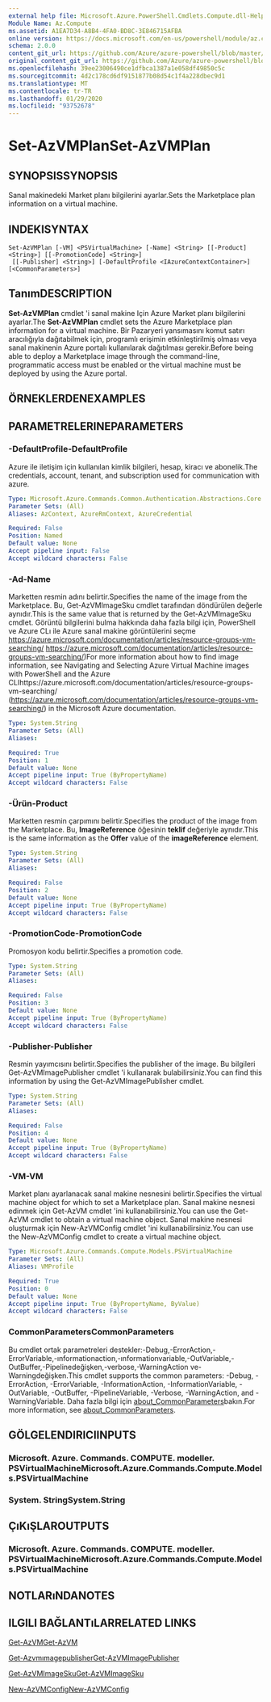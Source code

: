 ```yaml
---
external help file: Microsoft.Azure.PowerShell.Cmdlets.Compute.dll-Help.xml
Module Name: Az.Compute
ms.assetid: A1EA7D34-A8B4-4FA0-BD8C-3E846715AFBA
online version: https://docs.microsoft.com/en-us/powershell/module/az.compute/set-azvmplan
schema: 2.0.0
content_git_url: https://github.com/Azure/azure-powershell/blob/master/src/Compute/Compute/help/Set-AzVMPlan.md
original_content_git_url: https://github.com/Azure/azure-powershell/blob/master/src/Compute/Compute/help/Set-AzVMPlan.md
ms.openlocfilehash: 39ee23006490ce1dfbca1387a1e058df49850c5c
ms.sourcegitcommit: 4d2c178cd6df9151877b08d54c1f4a228dbec9d1
ms.translationtype: MT
ms.contentlocale: tr-TR
ms.lasthandoff: 01/29/2020
ms.locfileid: "93752678"
---
```

# <span data-ttu-id="4b678-101">Set-AzVMPlan</span><span class="sxs-lookup"><span data-stu-id="4b678-101">Set-AzVMPlan</span></span>

## <span data-ttu-id="4b678-102">SYNOPSIS</span><span class="sxs-lookup"><span data-stu-id="4b678-102">SYNOPSIS</span></span>
<span data-ttu-id="4b678-103">Sanal makinedeki Market planı bilgilerini ayarlar.</span><span class="sxs-lookup"><span data-stu-id="4b678-103">Sets the Marketplace plan information on a virtual machine.</span></span>

## <span data-ttu-id="4b678-104">INDEKI</span><span class="sxs-lookup"><span data-stu-id="4b678-104">SYNTAX</span></span>

```
Set-AzVMPlan [-VM] <PSVirtualMachine> [-Name] <String> [[-Product] <String>] [[-PromotionCode] <String>]
 [[-Publisher] <String>] [-DefaultProfile <IAzureContextContainer>] [<CommonParameters>]
```

## <span data-ttu-id="4b678-105">Tanım</span><span class="sxs-lookup"><span data-stu-id="4b678-105">DESCRIPTION</span></span>
<span data-ttu-id="4b678-106">**Set-AzVMPlan** cmdlet 'i sanal makine Için Azure Market planı bilgilerini ayarlar.</span><span class="sxs-lookup"><span data-stu-id="4b678-106">The **Set-AzVMPlan** cmdlet sets the Azure Marketplace plan information for a virtual machine.</span></span>
<span data-ttu-id="4b678-107">Bir Pazaryeri yansımasını komut satırı aracılığıyla dağıtabilmek için, programlı erişimin etkinleştirilmiş olması veya sanal makinenin Azure portalı kullanılarak dağıtılması gerekir.</span><span class="sxs-lookup"><span data-stu-id="4b678-107">Before being able to deploy a Marketplace image through the command-line, programmatic access must be enabled or the virtual machine must be deployed by using the Azure portal.</span></span>

## <span data-ttu-id="4b678-108">ÖRNEKLERDEN</span><span class="sxs-lookup"><span data-stu-id="4b678-108">EXAMPLES</span></span>

## <span data-ttu-id="4b678-109">PARAMETRELERINE</span><span class="sxs-lookup"><span data-stu-id="4b678-109">PARAMETERS</span></span>

### <span data-ttu-id="4b678-110">-DefaultProfile</span><span class="sxs-lookup"><span data-stu-id="4b678-110">-DefaultProfile</span></span>
<span data-ttu-id="4b678-111">Azure ile iletişim için kullanılan kimlik bilgileri, hesap, kiracı ve abonelik.</span><span class="sxs-lookup"><span data-stu-id="4b678-111">The credentials, account, tenant, and subscription used for communication with azure.</span></span>

```yaml
Type: Microsoft.Azure.Commands.Common.Authentication.Abstractions.Core.IAzureContextContainer
Parameter Sets: (All)
Aliases: AzContext, AzureRmContext, AzureCredential

Required: False
Position: Named
Default value: None
Accept pipeline input: False
Accept wildcard characters: False
```

### <span data-ttu-id="4b678-112">-Ad</span><span class="sxs-lookup"><span data-stu-id="4b678-112">-Name</span></span>
<span data-ttu-id="4b678-113">Marketten resmin adını belirtir.</span><span class="sxs-lookup"><span data-stu-id="4b678-113">Specifies the name of the image from the Marketplace.</span></span>
<span data-ttu-id="4b678-114">Bu, Get-AzVMImageSku cmdlet tarafından döndürülen değerle aynıdır.</span><span class="sxs-lookup"><span data-stu-id="4b678-114">This is the same value that is returned by the Get-AzVMImageSku cmdlet.</span></span>
<span data-ttu-id="4b678-115">Görüntü bilgilerini bulma hakkında daha fazla bilgi için, PowerShell ve Azure CLı ile Azure sanal makine görüntülerini seçme https://azure.microsoft.com/documentation/articles/resource-groups-vm-searching/ https://azure.microsoft.com/documentation/articles/resource-groups-vm-searching/)</span><span class="sxs-lookup"><span data-stu-id="4b678-115">For more information about how to find image information, see Navigating and Selecting Azure Virtual Machine images with PowerShell and the Azure CLIhttps://azure.microsoft.com/documentation/articles/resource-groups-vm-searching/ (https://azure.microsoft.com/documentation/articles/resource-groups-vm-searching/) in the Microsoft Azure documentation.</span></span>

```yaml
Type: System.String
Parameter Sets: (All)
Aliases:

Required: True
Position: 1
Default value: None
Accept pipeline input: True (ByPropertyName)
Accept wildcard characters: False
```

### <span data-ttu-id="4b678-116">-Ürün</span><span class="sxs-lookup"><span data-stu-id="4b678-116">-Product</span></span>
<span data-ttu-id="4b678-117">Marketten resmin çarpımını belirtir.</span><span class="sxs-lookup"><span data-stu-id="4b678-117">Specifies the product of the image from the Marketplace.</span></span>
<span data-ttu-id="4b678-118">Bu, **ImageReference** öğesinin **teklif** değeriyle aynıdır.</span><span class="sxs-lookup"><span data-stu-id="4b678-118">This is the same information as the **Offer** value of the **imageReference** element.</span></span>

```yaml
Type: System.String
Parameter Sets: (All)
Aliases:

Required: False
Position: 2
Default value: None
Accept pipeline input: True (ByPropertyName)
Accept wildcard characters: False
```

### <span data-ttu-id="4b678-119">-PromotionCode</span><span class="sxs-lookup"><span data-stu-id="4b678-119">-PromotionCode</span></span>
<span data-ttu-id="4b678-120">Promosyon kodu belirtir.</span><span class="sxs-lookup"><span data-stu-id="4b678-120">Specifies a promotion code.</span></span>

```yaml
Type: System.String
Parameter Sets: (All)
Aliases:

Required: False
Position: 3
Default value: None
Accept pipeline input: True (ByPropertyName)
Accept wildcard characters: False
```

### <span data-ttu-id="4b678-121">-Publisher</span><span class="sxs-lookup"><span data-stu-id="4b678-121">-Publisher</span></span>
<span data-ttu-id="4b678-122">Resmin yayımcısını belirtir.</span><span class="sxs-lookup"><span data-stu-id="4b678-122">Specifies the publisher of the image.</span></span>
<span data-ttu-id="4b678-123">Bu bilgileri Get-AzVMImagePublisher cmdlet 'i kullanarak bulabilirsiniz.</span><span class="sxs-lookup"><span data-stu-id="4b678-123">You can find this information by using the Get-AzVMImagePublisher cmdlet.</span></span>

```yaml
Type: System.String
Parameter Sets: (All)
Aliases:

Required: False
Position: 4
Default value: None
Accept pipeline input: True (ByPropertyName)
Accept wildcard characters: False
```

### <span data-ttu-id="4b678-124">-VM</span><span class="sxs-lookup"><span data-stu-id="4b678-124">-VM</span></span>
<span data-ttu-id="4b678-125">Market planı ayarlanacak sanal makine nesnesini belirtir.</span><span class="sxs-lookup"><span data-stu-id="4b678-125">Specifies the virtual machine object for which to set a Marketplace plan.</span></span>
<span data-ttu-id="4b678-126">Sanal makine nesnesi edinmek için Get-AzVM cmdlet 'ini kullanabilirsiniz.</span><span class="sxs-lookup"><span data-stu-id="4b678-126">You can use the Get-AzVM cmdlet to obtain a virtual machine object.</span></span>
<span data-ttu-id="4b678-127">Sanal makine nesnesi oluşturmak için New-AzVMConfig cmdlet 'ini kullanabilirsiniz.</span><span class="sxs-lookup"><span data-stu-id="4b678-127">You can use the New-AzVMConfig cmdlet to create a virtual machine object.</span></span>

```yaml
Type: Microsoft.Azure.Commands.Compute.Models.PSVirtualMachine
Parameter Sets: (All)
Aliases: VMProfile

Required: True
Position: 0
Default value: None
Accept pipeline input: True (ByPropertyName, ByValue)
Accept wildcard characters: False
```

### <span data-ttu-id="4b678-128">CommonParameters</span><span class="sxs-lookup"><span data-stu-id="4b678-128">CommonParameters</span></span>
<span data-ttu-id="4b678-129">Bu cmdlet ortak parametreleri destekler:-Debug,-ErrorAction,-ErrorVariable,-ınformationaction,-ınformationvariable,-OutVariable,-OutBuffer,-Pipelinedeğişken,-verbose,-WarningAction ve-Warningdeğişken.</span><span class="sxs-lookup"><span data-stu-id="4b678-129">This cmdlet supports the common parameters: -Debug, -ErrorAction, -ErrorVariable, -InformationAction, -InformationVariable, -OutVariable, -OutBuffer, -PipelineVariable, -Verbose, -WarningAction, and -WarningVariable.</span></span> <span data-ttu-id="4b678-130">Daha fazla bilgi için [about_CommonParameters](https://go.microsoft.com/fwlink/?LinkID=113216)bakın.</span><span class="sxs-lookup"><span data-stu-id="4b678-130">For more information, see [about_CommonParameters](https://go.microsoft.com/fwlink/?LinkID=113216).</span></span>

## <span data-ttu-id="4b678-131">GÖLGELENDIRICI</span><span class="sxs-lookup"><span data-stu-id="4b678-131">INPUTS</span></span>

### <span data-ttu-id="4b678-132">Microsoft. Azure. Commands. COMPUTE. modeller. PSVirtualMachine</span><span class="sxs-lookup"><span data-stu-id="4b678-132">Microsoft.Azure.Commands.Compute.Models.PSVirtualMachine</span></span>

### <span data-ttu-id="4b678-133">System. String</span><span class="sxs-lookup"><span data-stu-id="4b678-133">System.String</span></span>

## <span data-ttu-id="4b678-134">ÇıKıŞLAR</span><span class="sxs-lookup"><span data-stu-id="4b678-134">OUTPUTS</span></span>

### <span data-ttu-id="4b678-135">Microsoft. Azure. Commands. COMPUTE. modeller. PSVirtualMachine</span><span class="sxs-lookup"><span data-stu-id="4b678-135">Microsoft.Azure.Commands.Compute.Models.PSVirtualMachine</span></span>

## <span data-ttu-id="4b678-136">NOTLARıNDA</span><span class="sxs-lookup"><span data-stu-id="4b678-136">NOTES</span></span>

## <span data-ttu-id="4b678-137">ILGILI BAĞLANTıLAR</span><span class="sxs-lookup"><span data-stu-id="4b678-137">RELATED LINKS</span></span>

[<span data-ttu-id="4b678-138">Get-AzVM</span><span class="sxs-lookup"><span data-stu-id="4b678-138">Get-AzVM</span></span>](./Get-AzVM.md)

[<span data-ttu-id="4b678-139">Get-Azvmımagepublisher</span><span class="sxs-lookup"><span data-stu-id="4b678-139">Get-AzVMImagePublisher</span></span>](./Get-AzVMImagePublisher.md)

[<span data-ttu-id="4b678-140">Get-AzVMImageSku</span><span class="sxs-lookup"><span data-stu-id="4b678-140">Get-AzVMImageSku</span></span>](./Get-AzVMImageSku.md)

[<span data-ttu-id="4b678-141">New-AzVMConfig</span><span class="sxs-lookup"><span data-stu-id="4b678-141">New-AzVMConfig</span></span>](./New-AzVMConfig.md)
